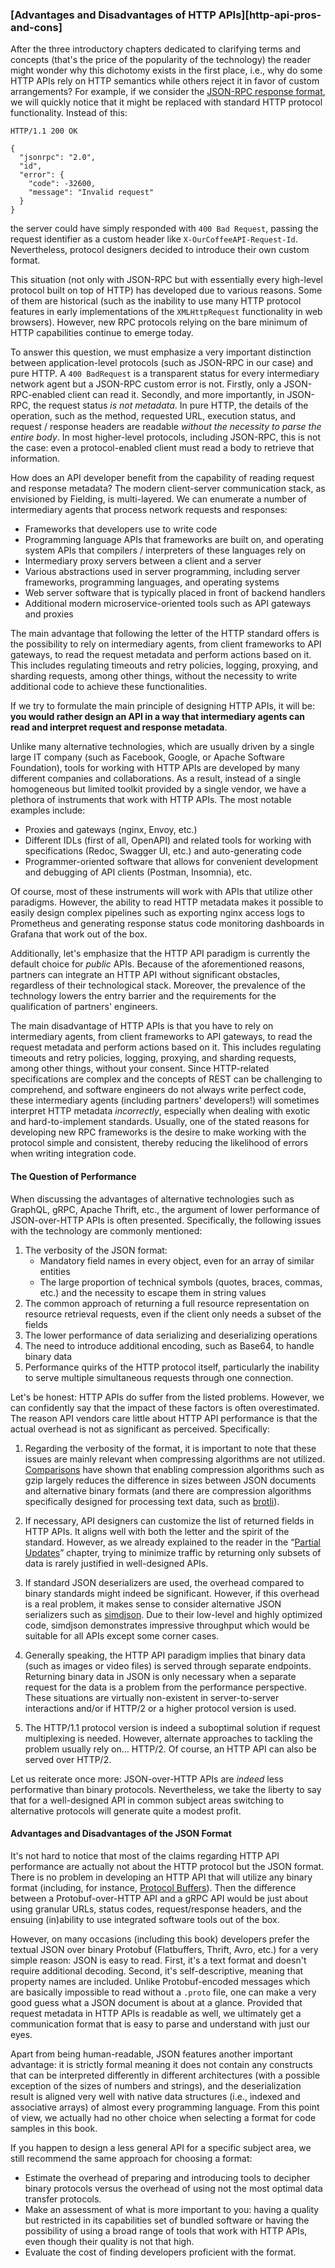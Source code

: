### [Advantages and Disadvantages of HTTP APIs][http-api-pros-and-cons]

After the three introductory chapters dedicated to clarifying terms and concepts (that's the price of the popularity of the technology) the reader might wonder why this dichotomy exists in the first place, i.e., why do some HTTP APIs rely on HTTP semantics while others reject it in favor of custom arrangements? For example, if we consider the [JSON-RPC response format](https://www.jsonrpc.org/specification#response_object), we will quickly notice that it might be replaced with standard HTTP protocol functionality. Instead of this:

```
HTTP/1.1 200 OK

{
  "jsonrpc": "2.0",
  "id",
  "error": {
    "code": -32600,
    "message": "Invalid request"
  }
}
```

the server could have simply responded with `400 Bad Request`, passing the request identifier as a custom header like `X-OurCoffeeAPI-Request-Id`. Nevertheless, protocol designers decided to introduce their own custom format.

This situation (not only with JSON-RPC but with essentially every high-level protocol built on top of HTTP) has developed due to various reasons. Some of them are historical (such as the inability to use many HTTP protocol features in early implementations of the `XMLHttpRequest` functionality in web browsers). However, new RPC protocols relying on the bare minimum of HTTP capabilities continue to emerge today.

To answer this question, we must emphasize a very important distinction between application-level protocols (such as JSON-RPC in our case) and pure HTTP. A `400 BadRequest` is a transparent status for every intermediary network agent but a JSON-RPC custom error is not. Firstly, only a JSON-RPC-enabled client can read it. Secondly, and more importantly, in JSON-RPC, the request status *is not metadata*. In pure HTTP, the details of the operation, such as the method, requested URL, execution status, and request / response headers are readable *without the necessity to parse the entire body*. In most higher-level protocols, including JSON-RPC, this is not the case: even a protocol-enabled client must read a body to retrieve that information.

How does an API developer benefit from the capability of reading request and response metadata? The modern client-server communication stack, as envisioned by Fielding, is multi-layered. We can enumerate a number of intermediary agents that process network requests and responses:
  * Frameworks that developers use to write code
  * Programming language APIs that frameworks are built on, and operating system APIs that compilers / interpreters of these languages rely on
  * Intermediary proxy servers between a client and a server
  * Various abstractions used in server programming, including server frameworks, programming languages, and operating systems
  * Web server software that is typically placed in front of backend handlers
  * Additional modern microservice-oriented tools such as API gateways and proxies

The main advantage that following the letter of the HTTP standard offers is the possibility to rely on intermediary agents, from client frameworks to API gateways, to read the request metadata and perform actions based on it. This includes regulating timeouts and retry policies, logging, proxying, and sharding requests, among other things, without the necessity to write additional code to achieve these functionalities.

If we try to formulate the main principle of designing HTTP APIs, it will be: **you would rather design an API in a way that intermediary agents can read and interpret request and response metadata**.

Unlike many alternative technologies, which are usually driven by a single large IT company (such as Facebook, Google, or Apache Software Foundation), tools for working with HTTP APIs are developed by many different companies and collaborations. As a result, instead of a single homogeneous but limited toolkit provided by a single vendor, we have a plethora of instruments that work with HTTP APIs. The most notable examples include:
  * Proxies and gateways (nginx, Envoy, etc.)
  * Different IDLs (first of all, OpenAPI) and related tools for working with specifications (Redoc, Swagger UI, etc.) and auto-generating code
  * Programmer-oriented software that allows for convenient development and debugging of API clients (Postman, Insomnia), etc.

Of course, most of these instruments will work with APIs that utilize other paradigms. However, the ability to read HTTP metadata makes it possible to easily design complex pipelines such as exporting nginx access logs to Prometheus and generating response status code monitoring dashboards in Grafana that work out of the box.

Additionally, let's emphasize that the HTTP API paradigm is currently the default choice for *public* APIs. Because of the aforementioned reasons, partners can integrate an HTTP API without significant obstacles, regardless of their technological stack. Moreover, the prevalence of the technology lowers the entry barrier and the requirements for the qualification of partners' engineers.

The main disadvantage of HTTP APIs is that you have to rely on intermediary agents, from client frameworks to API gateways, to read the request metadata and perform actions based on it. This includes regulating timeouts and retry policies, logging, proxying, and sharding requests, among other things, without your consent. Since HTTP-related specifications are complex and the concepts of REST can be challenging to comprehend, and software engineers do not always write perfect code, these intermediary agents (including partners' developers!) will sometimes interpret HTTP metadata *incorrectly*, especially when dealing with exotic and hard-to-implement standards. Usually, one of the stated reasons for developing new RPC frameworks is the desire to make working with the protocol simple and consistent, thereby reducing the likelihood of errors when writing integration code.

#### The Question of Performance

When discussing the advantages of alternative technologies such as GraphQL, gRPC, Apache Thrift, etc., the argument of lower performance of JSON-over-HTTP APIs is often presented. Specifically, the following issues with the technology are commonly mentioned:
  1. The verbosity of the JSON format:
      * Mandatory field names in every object, even for an array of similar entities
      * The large proportion of technical symbols (quotes, braces, commas, etc.) and the necessity to escape them in string values
  2. The common approach of returning a full resource representation on resource retrieval requests, even if the client only needs a subset of the fields
  3. The lower performance of data serializing and deserializing operations
  4. The need to introduce additional encoding, such as Base64, to handle binary data
  5. Performance quirks of the HTTP protocol itself, particularly the inability to serve multiple simultaneous requests through one connection.

Let's be honest: HTTP APIs do suffer from the listed problems. However, we can confidently say that the impact of these factors is often overestimated. The reason API vendors care little about HTTP API performance is that the actual overhead is not as significant as perceived. Specifically:

  1. Regarding the verbosity of the format, it is important to note that these issues are mainly relevant when compressing algorithms are not utilized. [Comparisons](https://nilsmagnus.github.io/post/proto-json-sizes/) have shown that enabling compression algorithms such as gzip largely reduces the difference in sizes between JSON documents and alternative binary formats (and there are compression algorithms specifically designed for processing text data, such as [brotli](https://datatracker.ietf.org/doc/html/rfc7932)).

  2. If necessary, API designers can customize the list of returned fields in HTTP APIs. It aligns well with both the letter and the spirit of the standard. However, as we already explained to the reader in the “[Partial Updates](#api-patterns-partial-updates)” chapter, trying to minimize traffic by returning only subsets of data is rarely justified in well-designed APIs.

  3. If standard JSON deserializers are used, the overhead compared to binary standards might indeed be significant. However, if this overhead is a real problem, it makes sense to consider alternative JSON serializers such as [simdjson](https://github.com/simdjson/simdjson). Due to their low-level and highly optimized code, simdjson demonstrates impressive throughput which would be suitable for all APIs except some corner cases.

  4. Generally speaking, the HTTP API paradigm implies that binary data (such as images or video files) is served through separate endpoints. Returning binary data in JSON is only necessary when a separate request for the data is a problem from the performance perspective. These situations are virtually non-existent in server-to-server interactions and/or if HTTP/2 or a higher protocol version is used.

  5. The HTTP/1.1 protocol version is indeed a suboptimal solution if request multiplexing is needed. However, alternate approaches to tackling the problem usually rely on… HTTP/2. Of course, an HTTP API can also be served over HTTP/2.

Let us reiterate once more: JSON-over-HTTP APIs are *indeed* less performative than binary protocols. Nevertheless, we take the liberty to say that for a well-designed API in common subject areas switching to alternative protocols will generate quite a modest profit.

#### Advantages and Disadvantages of the JSON Format

It's not hard to notice that most of the claims regarding HTTP API performance are actually not about the HTTP protocol but the JSON format. There is no problem in developing an HTTP API that will utilize any binary format (including, for instance, [Protocol Buffers](https://protobuf.dev/)). Then the difference between a Protobuf-over-HTTP API and a gRPC API would be just about using granular URLs, status codes, request/response headers, and the ensuing (in)ability to use integrated software tools out of the box.

However, on many occasions (including this book) developers prefer the textual JSON over binary Protobuf (Flatbuffers, Thrift, Avro, etc.) for a very simple reason: JSON is easy to read. First, it's a text format and doesn't require additional decoding. Second, it's self-descriptive, meaning that property names are included. Unlike Protobuf-encoded messages which are basically impossible to read without a `.proto` file, one can make a very good guess what a JSON document is about at a glance. Provided that request metadata in HTTP APIs is readable as well, we ultimately get a communication format that is easy to parse and understand with just our eyes.

Apart from being human-readable, JSON features another important advantage: it is strictly formal meaning it does not contain any constructs that can be interpreted differently in different architectures (with a possible exception of the sizes of numbers and strings), and the deserialization result is aligned very well with native data structures (i.e., indexed and associative arrays) of almost every programming language. From this point of view, we actually had no other choice when selecting a format for code samples in this book.

If you happen to design a less general API for a specific subject area, we still recommend the same approach for choosing a format:
  * Estimate the overhead of preparing and introducing tools to decipher binary protocols versus the overhead of using not the most optimal data transfer protocols.
  * Make an assessment of what is more important to you: having a quality but restricted in its capabilities set of bundled software or having the possibility of using a broad range of tools that work with HTTP APIs, even though their quality is not that high.
  * Evaluate the cost of finding developers proficient with the format.